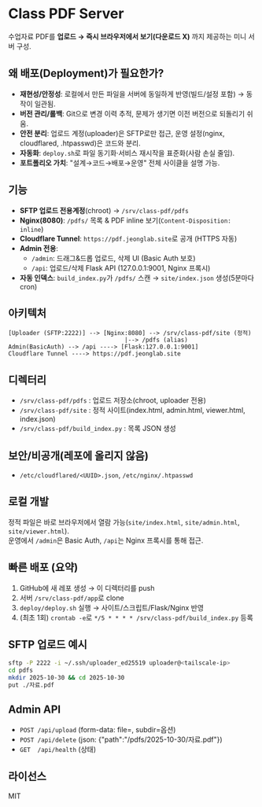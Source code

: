 # Class PDF Server

수업자료 PDF를 **업로드 → 즉시 브라우저에서 보기(다운로드 X)** 까지 제공하는 미니 서버 구성.

## 왜 배포(Deployment)가 필요한가?
- **재현성/안정성**: 로컬에서 만든 파일을 서버에 동일하게 반영(빌드/설정 포함) → 동작이 일관됨.
- **버전 관리/롤백**: Git으로 변경 이력 추적, 문제가 생기면 이전 버전으로 되돌리기 쉬움.
- **안전 분리**: 업로드 계정(uploader)은 SFTP로만 접근, 운영 설정(nginx, cloudflared, .htpasswd)은 코드와 분리.
- **자동화**: `deploy.sh`로 파일 동기화·서비스 재시작을 표준화(사람 손실 줄임).
- **포트폴리오 가치**: "설계→코드→배포→운영" 전체 사이클을 설명 가능.

## 기능
- **SFTP 업로드 전용계정**(chroot) → `/srv/class-pdf/pdfs`
- **Nginx(8080)**: `/pdfs/` 목록 & PDF inline 보기(`Content-Disposition: inline`)
- **Cloudflare Tunnel**: `https://pdf.jeonglab.site`로 공개 (HTTPS 자동)
- **Admin 전용**:
  - `/admin`: 드래그&드롭 업로드, 삭제 UI (Basic Auth 보호)
  - `/api`: 업로드/삭제 Flask API (127.0.0.1:9001, Nginx 프록시)
- **자동 인덱스**: `build_index.py`가 `/pdfs/` 스캔 → `site/index.json` 생성(5분마다 cron)

## 아키텍처
```
[Uploader (SFTP:2222)] --> [Nginx:8080] --> /srv/class-pdf/site (정적)
                                 |--> /pdfs (alias)
Admin(BasicAuth) --> /api ----> [Flask:127.0.0.1:9001]
Cloudflare Tunnel ----> https://pdf.jeonglab.site
```

## 디렉터리
- `/srv/class-pdf/pdfs` : 업로드 저장소(chroot, uploader 전용)
- `/srv/class-pdf/site` : 정적 사이트(index.html, admin.html, viewer.html, index.json)
- `/srv/class-pdf/build_index.py` : 목록 JSON 생성

## 보안/비공개(레포에 올리지 않음)
- `/etc/cloudflared/<UUID>.json`, `/etc/nginx/.htpasswd`

## 로컬 개발
정적 파일은 바로 브라우저에서 열람 가능(`site/index.html`, `site/admin.html`, `site/viewer.html`).  
운영에서 `/admin`은 Basic Auth, `/api`는 Nginx 프록시를 통해 접근.

## 빠른 배포 (요약)
1) GitHub에 새 레포 생성 → 이 디렉터리를 push
2) 서버 `/srv/class-pdf/app`로 clone
3) `deploy/deploy.sh` 실행 → 사이트/스크립트/Flask/Nginx 반영
4) (최초 1회) `crontab -e`로 `*/5 * * * * /srv/class-pdf/build_index.py` 등록

## SFTP 업로드 예시
```bash
sftp -P 2222 -i ~/.ssh/uploader_ed25519 uploader@<tailscale-ip>
cd pdfs
mkdir 2025-10-30 && cd 2025-10-30
put ./자료.pdf
```

## Admin API
- `POST /api/upload` (form-data: file=<pdf>, subdir=옵션)
- `POST /api/delete` (json: {"path":"/pdfs/2025-10-30/자료.pdf"})
- `GET  /api/health` (상태)

## 라이선스
MIT